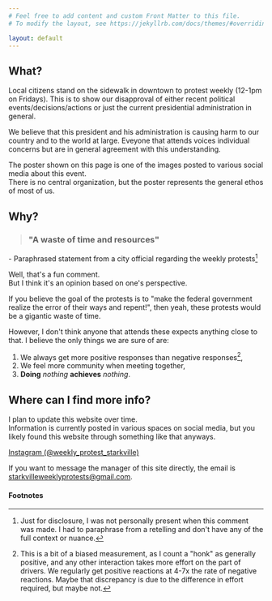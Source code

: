 ```yaml
---
# Feel free to add content and custom Front Matter to this file.
# To modify the layout, see https://jekyllrb.com/docs/themes/#overriding-theme-defaults

layout: default
---
```


## What?

Local citizens stand on the sidewalk in downtown to protest weekly (12-1pm on Fridays).
This is to show our disapproval of either recent political events/decisions/actions
or just the current presidential administration in general.  

We believe that this president and his administration is 
causing harm to our country and to the world at large.
Eveyone that attends voices individual concerns but are in general
agreement with this understanding.

The poster shown on this page is one of the images posted to various social media
about this event.  
There is no central organization, but the poster represents the general ethos of most of us.


## Why?


> ### "A waste of time and resources"
\- Paraphrased statement from a city official regarding the weekly protests[^statement]

Well, that's a fun comment.  
But I think it's an opinion based on one's perspective. 

If you believe the goal of the protests is to 
"make the federal government realize the error 
of their ways and repent!", then yeah, these
protests would be a gigantic waste of time. 

However, I don't think anyone that attends these expects
anything close to that. 
I believe the only things we are sure of are:
1. We always get more positive responses than negative responses[^pos-v-neg],
2. We feel more community when meeting together,
3. __Doing__ _nothing_ __achieves__ _nothing_.


## Where can I find more info?

I plan to update this website over time.  
Information is currently posted in various spaces on 
social media, but you likely found this website through 
something like that anyways. 

[Instagram (@weekly_protest_starkville)](https://www.instagram.com/weekly_protest_starkville/)

If you want to message the manager of this site directly, the email is [starkvilleweeklyprotests@gmail.com](mailto:starkvilleweeklyprotests@gmail.com).


#### Footnotes
[^statement]: Just for disclosure, I was not personally present when this comment was made. I had to paraphrase from a retelling and don't have any of the full context or nuance.
[^pos-v-neg]: This is a bit of a biased measurement, as I count a "honk" as generally positive, and any other interaction takes more effort on the part of drivers. We regularly get positive reactions at 4-7x the rate of negative reactions. Maybe that discrepancy is due to the difference in effort required, but maybe not. 
